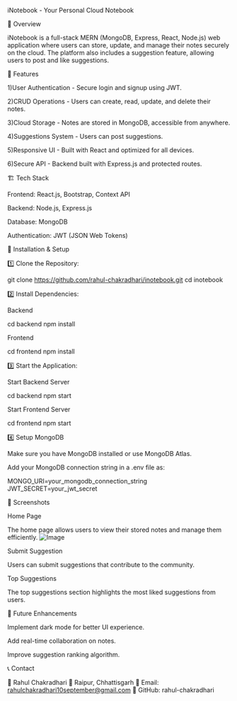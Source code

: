iNotebook - Your Personal Cloud Notebook

📝 Overview

iNotebook is a full-stack MERN (MongoDB, Express, React, Node.js) web application where users can store, update, and manage their notes securely on the cloud. The platform also includes a suggestion feature, allowing users to post and like suggestions.

🚀 Features

1)User Authentication - Secure login and signup using JWT.

2)CRUD Operations - Users can create, read, update, and delete their notes.

3)Cloud Storage - Notes are stored in MongoDB, accessible from anywhere.

4)Suggestions System - Users can post suggestions.

5)Responsive UI - Built with React and optimized for all devices.

6)Secure API - Backend built with Express.js and protected routes.

🏗️ Tech Stack

Frontend: React.js, Bootstrap, Context API

Backend: Node.js, Express.js

Database: MongoDB

Authentication: JWT (JSON Web Tokens)

🎯 Installation & Setup

1️⃣ Clone the Repository:

git clone https://github.com/rahul-chakradhari/inotebook.git
cd inotebook

2️⃣ Install Dependencies:

Backend

cd backend
npm install

Frontend

cd frontend
npm install

3️⃣ Start the Application:

Start Backend Server

cd backend
npm start

Start Frontend Server

cd frontend
npm start

4️⃣ Setup MongoDB

Make sure you have MongoDB installed or use MongoDB Atlas.

Add your MongoDB connection string in a .env file as:

MONGO_URI=your_mongodb_connection_string
JWT_SECRET=your_jwt_secret

📸 Screenshots

Home Page

The home page allows users to view their stored notes and manage them efficiently.                                                                                                         ![Image](https://github.com/user-attachments/assets/4f07da43-2950-49a7-94f4-e57489b1b373)

Submit Suggestion

Users can submit suggestions that contribute to the community.



Top Suggestions

The top suggestions section highlights the most liked suggestions from users.

📌 Future Enhancements

Implement dark mode for better UI experience.

Add real-time collaboration on notes.

Improve suggestion ranking algorithm.



📞 Contact

👤 Rahul Chakradhari
📍 Raipur, Chhattisgarh
📧 Email: rahulchakradhari10september@gmail.com
🔗 GitHub: rahul-chakradhari

